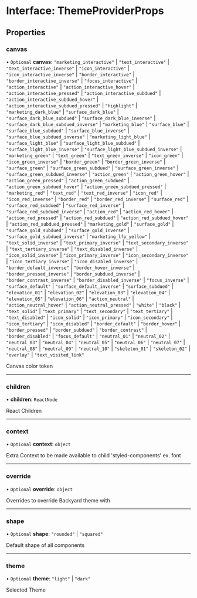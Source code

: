 # Interface: ThemeProviderProps

## Properties

### canvas

• `Optional` **canvas**: ``"marketing_interactive"`` \| ``"text_interactive"`` \| ``"text_interactive_inverse"`` \| ``"icon_interactive"`` \| ``"icon_interactive_inverse"`` \| ``"border_interactive"`` \| ``"border_interactive_inverse"`` \| ``"focus_interactive"`` \| ``"action_interactive"`` \| ``"action_interactive_hover"`` \| ``"action_interactive_pressed"`` \| ``"action_interactive_subdued"`` \| ``"action_interactive_subdued_hover"`` \| ``"action_interactive_subdued_pressed"`` \| ``"highlight"`` \| ``"marketing_dark_blue"`` \| ``"surface_dark_blue"`` \| ``"surface_dark_blue_subdued"`` \| ``"surface_dark_blue_inverse"`` \| ``"surface_dark_blue_subdued_inverse"`` \| ``"marketing_blue"`` \| ``"surface_blue"`` \| ``"surface_blue_subdued"`` \| ``"surface_blue_inverse"`` \| ``"surface_blue_subdued_inverse"`` \| ``"marketing_light_blue"`` \| ``"surface_light_blue"`` \| ``"surface_light_blue_subdued"`` \| ``"surface_light_blue_inverse"`` \| ``"surface_light_blue_subdued_inverse"`` \| ``"marketing_green"`` \| ``"text_green"`` \| ``"text_green_inverse"`` \| ``"icon_green"`` \| ``"icon_green_inverse"`` \| ``"border_green"`` \| ``"border_green_inverse"`` \| ``"surface_green"`` \| ``"surface_green_subdued"`` \| ``"surface_green_inverse"`` \| ``"surface_green_subdued_inverse"`` \| ``"action_green"`` \| ``"action_green_hover"`` \| ``"action_green_pressed"`` \| ``"action_green_subdued"`` \| ``"action_green_subdued_hover"`` \| ``"action_green_subdued_pressed"`` \| ``"marketing_red"`` \| ``"text_red"`` \| ``"text_red_inverse"`` \| ``"icon_red"`` \| ``"icon_red_inverse"`` \| ``"border_red"`` \| ``"border_red_inverse"`` \| ``"surface_red"`` \| ``"surface_red_subdued"`` \| ``"surface_red_inverse"`` \| ``"surface_red_subdued_inverse"`` \| ``"action_red"`` \| ``"action_red_hover"`` \| ``"action_red_pressed"`` \| ``"action_red_subdued"`` \| ``"action_red_subdued_hover"`` \| ``"action_red_subdued_pressed"`` \| ``"marketing_gold"`` \| ``"surface_gold"`` \| ``"surface_gold_subdued"`` \| ``"surface_gold_inverse"`` \| ``"surface_gold_subdued_inverse"`` \| ``"marketing_lfp_yellow"`` \| ``"text_solid_inverse"`` \| ``"text_primary_inverse"`` \| ``"text_secondary_inverse"`` \| ``"text_tertiary_inverse"`` \| ``"text_disabled_inverse"`` \| ``"icon_solid_inverse"`` \| ``"icon_primary_inverse"`` \| ``"icon_secondary_inverse"`` \| ``"icon_tertiary_inverse"`` \| ``"icon_disabled_inverse"`` \| ``"border_default_inverse"`` \| ``"border_hover_inverse"`` \| ``"border_pressed_inverse"`` \| ``"border_subdued_inverse"`` \| ``"border_contrast_inverse"`` \| ``"border_disabled_inverse"`` \| ``"focus_inverse"`` \| ``"surface_default"`` \| ``"surface_default_inverse"`` \| ``"surface_subdued"`` \| ``"elevation_01"`` \| ``"elevation_02"`` \| ``"elevation_03"`` \| ``"elevation_04"`` \| ``"elevation_05"`` \| ``"elevation_06"`` \| ``"action_neutral"`` \| ``"action_neutral_hover"`` \| ``"action_neutral_pressed"`` \| ``"white"`` \| ``"black"`` \| ``"text_solid"`` \| ``"text_primary"`` \| ``"text_secondary"`` \| ``"text_tertiary"`` \| ``"text_disabled"`` \| ``"icon_solid"`` \| ``"icon_primary"`` \| ``"icon_secondary"`` \| ``"icon_tertiary"`` \| ``"icon_disabled"`` \| ``"border_default"`` \| ``"border_hover"`` \| ``"border_pressed"`` \| ``"border_subdued"`` \| ``"border_contrast"`` \| ``"border_disabled"`` \| ``"focus_default"`` \| ``"neutral_01"`` \| ``"neutral_02"`` \| ``"neutral_03"`` \| ``"neutral_04"`` \| ``"neutral_05"`` \| ``"neutral_06"`` \| ``"neutral_07"`` \| ``"neutral_08"`` \| ``"neutral_09"`` \| ``"neutral_10"`` \| ``"skeleton_01"`` \| ``"skeleton_02"`` \| ``"overlay"`` \| ``"text_visited_link"``

Canvas color token

___

### children

• **children**: `ReactNode`

React Children

___

### context

• `Optional` **context**: `object`

Extra Context to be made available to child 'styled-components'
ex. font

___

### override

• `Optional` **override**: `object`

Overrides to override Backyard theme with

___

### shape

• `Optional` **shape**: ``"rounded"`` \| ``"squared"``

Default shape of all components

___

### theme

• `Optional` **theme**: ``"light"`` \| ``"dark"``

Selected Theme
